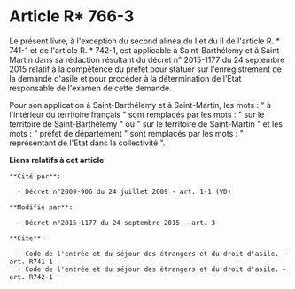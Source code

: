 # Article R* 766-3

Le présent livre, à l'exception du second alinéa du I et du II de l'article R. * 741-1 et de l'article R. * 742-1, est
applicable à Saint-Barthélemy et à Saint-Martin dans sa rédaction résultant du décret n° 2015-1177 du 24 septembre 2015
relatif à la compétence du préfet pour statuer sur l'enregistrement de la demande d'asile et pour procéder à la détermination
de l'Etat responsable de l'examen de cette demande. 

Pour son application à Saint-Barthélemy et à Saint-Martin, les mots : " à l'intérieur du territoire français " sont remplacés
par les mots : " sur le territoire de Saint-Barthélemy " ou " sur le territoire de Saint-Martin " et les mots : " préfet de
département " sont remplacés par les mots : " représentant de l'Etat dans la collectivité ".

**Liens relatifs à cet article**

	**Cité par**:

	  - Décret n°2009-906 du 24 juillet 2009 - art. 1-1 (VD)

	**Modifié par**:

	  - Décret n°2015-1177 du 24 septembre 2015 - art. 3

	**Cite**:

	  - Code de l'entrée et du séjour des étrangers et du droit d'asile. - art. R741-1
	  - Code de l'entrée et du séjour des étrangers et du droit d'asile. - art. R742-1
